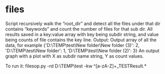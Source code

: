 # files
Script recursively walk the “root_dir” and detect all the files under that dir contains “keywords” and count the number of files for that sub dir. All results saved in a key:value array with key being subdir string, and value being counts of file contains the key line.
Output:
Output array of all the data, for example {'D:\\TEMP\\test\\New folder\\New folder (3)': 2, 'D:\\TEMP\\test\\New folder': 1, 'D:\\TEMP\\test\\New folder (2)': 3}
An output graph with a plot with X as subdir name string, Y as count values.

To run it:
filesop.py -rd D:\TEMP\test -kw ^[a-zA-Z]+_TESTResult.*
